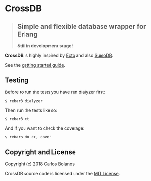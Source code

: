 # CrossDB
> ## Simple and flexible database wrapper for Erlang
> **Still in development stage!**

**CrossDB** is highly inspired by [Ecto](https://github.com/elixir-ecto/ecto)
and also [SumoDB](https://github.com/inaka/sumo_db).

See the [getting started guide](guides/getting-started.md).

## Testing

Before to run the tests you have run dialyzer first:

```
$ rebar3 dialyzer
```

Then run the tests like so:

```
$ rebar3 ct
```

And if you want to check the coverage:

```
$ rebar3 do ct, cover
```

## Copyright and License

Copyright (c) 2018 Carlos Bolanos

CrossDB source code is licensed under the [MIT License](LICENSE).
